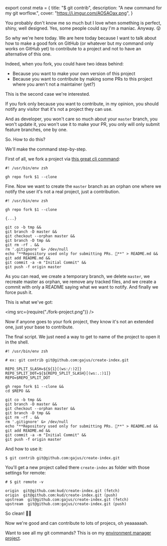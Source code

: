 export const meta = {
  title: "$ git contrib",
  description: "A new command for my git worflow.",
  cover: "https://i.imgur.com/AOSAOax.png",
}

You probably don't know me so much but I love when something is perfect, shiny, well designed. Yes, some people could say I'm a maniac. Anyway. 😜

So why we're here today. We are here today because I want to talk about how to make a good fork on GitHub (or whatever but my command only works on GitHub yet) to contribute to a project and not to have an alternative of this one.

Indeed, when you fork, you could have two ideas behind:

- Because you want to make your own version of this project
- Because you want to contribute by making some PRs to this project where you aren't not a maintainer (yet?)

This is the second case we're interested.

If you fork only because you want to contribute, in my opinion, you should notify any visitor that it's not a project they can use.

And as developer, you won't care so much about your `master` branch, you won't update it, you won't use it to make your PR, you only will only submit feature branches, one by one.

So. How to do this?

We'll make the command step-by-step.

First of all, we fork a project via [this great cli command](https://github.com/cli/cli):

```shell
#! /usr/bin/env zsh

gh repo fork $1 --clone
```

Fine. Now we want to create the `master` branch as an orphan one where we notify the user it's not a real project, just a contribution.

```shell
#! /usr/bin/env zsh

gh repo fork $1 --clone

{...}

git co -b tmp &&
git branch -D master &&
git checkout --orphan master &&
git branch -D tmp &&
git rm -rf . &&
rm '.gitignore' &> /dev/null
echo "**Repository used only for submitting PRs. 🙌**" > README.md &&
git add README.md &&
git commit -a -m "Initial Commit" &&
git push -f origin master
```

As you can read, we create a temporary branch, we delete `master`, we recreate master as orphan, we remove any tracked files, and we create a commit with only a README saying what we want to notify. And finally we force push it.

This is what we've got:

<img src={require("./fork-project.png")} />

Now if anyone goes to your fork project, they know it's not an extended one, just your base to contribute.

The final script. We just need a way to get to name of the project to open it in the shell.

```shell
#! /usr/bin/env zsh

# ex: git contrib git@github.com:gajus/create-index.git

REPO_SPLIT_SLASH=${${1}[(ws:/:)2]}
REPO_SPLIT_DOT=${${REPO_SPLIT_SLASH}[(ws:.:)1]}
REPO=$REPO_SPLIT_DOT

gh repo fork $1 --clone &&
cd $REPO &&

git co -b tmp &&
git branch -D master &&
git checkout --orphan master &&
git branch -D tmp &&
git rm -rf . &&
rm '.gitignore' &> /dev/null
echo "**Repository used only for submitting PRs. 🙌**" > README.md &&
git add README.md &&
git commit -a -m "Initial Commit" &&
git push -f origin master
```

And how to use it:

`$ git contrib git@github.com:gajus/create-index.git`

You'll get a new project called there `create-index` as folder with those settings for remote:

```shell
# $ git remote -v

origin  git@github.com:kud/create-index.git (fetch)
origin  git@github.com:kud/create-index.git (push)
upstream  git@github.com:gajus/create-index.git (fetch)
upstream  git@github.com:gajus/create-index.git (push)
```

So clean! 🙌🏻

Now we're good and can contribute to lots of projecs, oh yeaaaaaah.

Want to see all my git commands? This is on my [environment manager project](https://github.com/kud/my/tree/master/bin/git).
